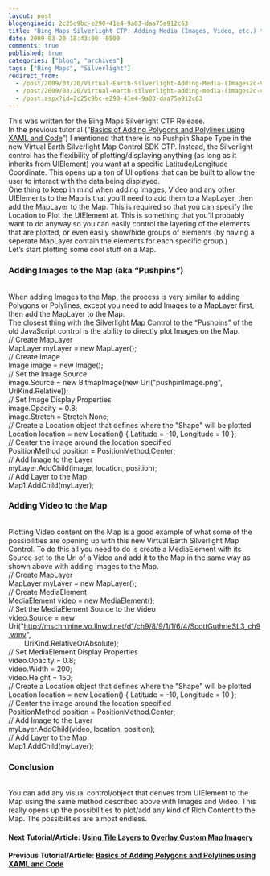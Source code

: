 ```yaml
---
layout: post
blogengineid: 2c25c9bc-e290-41e4-9a03-daa75a912c63
title: "Bing Maps Silverlight CTP: Adding Media (Images, Video, etc.) to the Map"
date: 2009-03-20 18:43:00 -0500
comments: true
published: true
categories: ["blog", "archives"]
tags: ["Bing Maps", "Silverlight"]
redirect_from: 
  - /post/2009/03/20/Virtual-Earth-Silverlight-Adding-Media-(Images2c-Video2c-etc)-to-the-Map
  - /post/2009/03/20/virtual-earth-silverlight-adding-media-(images2c-video2c-etc)-to-the-map
  - /post.aspx?id=2c25c9bc-e290-41e4-9a03-daa75a912c63
---
```

<!-- more -->

This was written for the Bing Maps Silverlight CTP Release.  
In the previous tutorial (“<a href="/post.aspx?id=6a098f41-2df4-4362-a577-606863de838c" target="_blank">Basics of Adding Polygons and Polylines using XAML and Code</a>”) I mentioned that there is no Pushpin Shape Type in the new Virtual Earth Silverlight Map Control SDK CTP. Instead, the Silverlight control has the flexibility of plotting/displaying anything (as long as it inherits from UIElement) you want at a specific Latitude/Longitude Coordinate. This opens up a ton of UI options that can be built to allow the user to interact with the data being displayed.  
One thing to keep in mind when adding Images, Video and any other UIElements to the Map is that you’ll need to add them to a MapLayer, then add the MapLayer to the Map. This is required so that you can specify the Location to Plot the UIElement at. This is something that you’ll probably want to do anyway so you can easily control the layering of the elements that are plotted, or even easily show/hide groups of elements (by having a seperate MapLayer contain the elements for each specific group.)  
Let’s start plotting some cool stuff on a Map.  <h3>Adding Images to the Map (aka “Pushpins”)</h3>  
When adding Images to the Map, the process is very similar to adding Polygons or Polylines, except you need to add Images to a MapLayer first, then add the MapLayer to the Map.  
The closest thing with the Silverlight Map Control to the “Pushpins” of the old JavaScript control is the ability to directly plot Images on the Map.  
// Create MapLayer    
MapLayer myLayer = new MapLayer();  
// Create Image    
Image image = new Image();     
// Set the Image Source     
image.Source = new BitmapImage(new Uri(&quot;pushpinImage.png&quot;, UriKind.Relative));  
// Set Image Display Properties    
image.Opacity = 0.8;     
image.Stretch = Stretch.None;  
// Create a Location object that defines where the &quot;Shape&quot; will be plotted    
Location location = new Location() { Latitude = -10, Longitude = 10 };  
// Center the image around the location specified    
PositionMethod position = PositionMethod.Center;  
// Add Image to the Layer    
myLayer.AddChild(image, location, position);  
// Add Layer to the Map    
Map1.AddChild(myLayer);  <h3>Adding Video to the Map</h3>  
Plotting Video content on the Map is a good example of what some of the possibilities are opening up with this new Virtual Earth Silverlight Map Control. To do this all you need to do is create a MediaElement with its Source set to the Uri of a Video and add it to the Map in the same way as shown above with adding Images to the Map.  
// Create MapLayer    
MapLayer myLayer = new MapLayer();  
// Create MediaElement    
MediaElement video = new MediaElement();  
// Set the MediaElement Source to the Video    
video.Source = new Uri(&quot;http://mschnlnine.vo.llnwd.net/d1/ch9/8/9/1/1/6/4/ScottGuthrieSL3_ch9.wmv&quot;,     
&#160;&#160;&#160;&#160;&#160;&#160;&#160; UriKind.RelativeOrAbsolute);  
// Set MediaElement Display Properties    
video.Opacity = 0.8;     
video.Width = 200;     
video.Height = 150;  
// Create a Location object that defines where the &quot;Shape&quot; will be plotted    
Location location = new Location() { Latitude = -10, Longitude = 10 };  
// Center the image around the location specified    
PositionMethod position = PositionMethod.Center;  
// Add Image to the Layer    
myLayer.AddChild(video, location, position);  
// Add Layer to the Map    
Map1.AddChild(myLayer);  <h3>Conclusion</h3>  
You can add any visual control/object that derives from UIElement to the Map using the same method described above with Images and Video. This really opens up the possibilities to plot/add any kind of Rich Content to the Map. The possibilities are almost endless.  <h4>Next Tutorial/Article: <a href="/post.aspx?id=ce8b5456-ef99-4311-8099-16976ebcc5e2">Using Tile Layers to Overlay Custom Map Imagery</a>    
</h4>  <h4>Previous Tutorial/Article: <a href="/post.aspx?id=6a098f41-2df4-4362-a577-606863de838c">Basics of Adding Polygons and Polylines using XAML and Code</a></h4>
